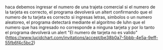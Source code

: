 haca debemos ingresar el numero de una trajeta comercial
si el numero de la tarjeta es correcto, el programa devolverá un altert confirmando que el numero de tu tarjeta es correcto
si ingresas letras, simbolos o un numero aleatoreo, el programa detectará mediante el algoritmo de luhn que el numero que has ingresado no corresponde a ninguna tarjeta y por lo tanto el programa devolverá un alert "El numero de tarjeta no es valido"
(https://www.lucidchart.com/invitations/accept/be38b0a7-5bbb-4e5a-9eff-55fb6f4c5bc2)
